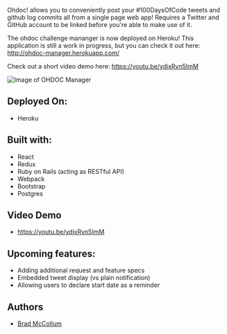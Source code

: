 Ohdoc! allows you to conveniently post your #100DaysOfCode tweets and github log commits all from a single page web app! Requires a Twitter and GitHub account to be linked before you're able to make use of it. 

The ohdoc challenge mananger is now deployed on Heroku! This application is still a work in progress, but you can check it out here: http://ohdoc-manager.herokuapp.com/ 

Check out a short video demo here: https://youtu.be/ydjxRvn5ImM

![Image of OHDOC Manager](https://i.imgur.com/zWi5l4h.png?1)


## Deployed On:
* Heroku

## Built with:
* React
* Redux
* Ruby on Rails (acting as RESTful API)
* Webpack
* Bootstrap
* Postgres

## Video Demo
* https://youtu.be/ydjxRvn5ImM

## Upcoming features:
* Adding additional request and feature specs 
* Embedded tweet display (vs plain notification)
* Allowing users to declare start date as a reminder

## Authors
* [Brad McCollum](https://github.com/btmccollum)
